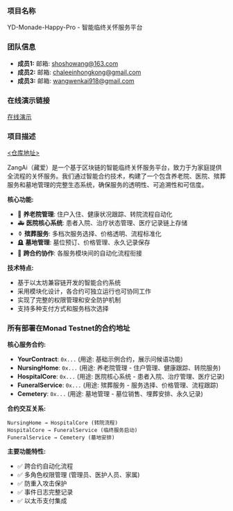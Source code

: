 ### 项目名称
YD-Monade-Happy-Pro - 智能临终关怀服务平台

### 团队信息
- **成员1:** 邮箱: <shoshowang@163.com>
- **成员2:** 邮箱: <chaleeinhongkong@gmail.com>
- **成员3:** 邮箱: <wangwenkai918@gmail.com>

### 在线演示链接
[在线演示](https://chalee-typora.oss-cn-beijing.aliyuncs.com/52_1749380577.mp4)

### 项目描述
[<仓库地址>](https://github.com/fatkai666/YD-Monade-Happy-Pro)

ZangAi（藏爱）是一个基于区块链的智能临终关怀服务平台，致力于为家庭提供全流程的关怀服务。我们通过智能合约技术，构建了一个包含养老院、医院、殡葬服务和墓地管理的完整生态系统，确保服务的透明性、可追溯性和可信度。

**核心功能:**
- 🏥 **养老院管理**: 住户入住、健康状况跟踪、转院流程自动化
- 🚑 **医院核心系统**: 患者入院、治疗状态管理、医疗记录链上存储
- ⚱ **殡葬服务**: 多档次服务选择、价格透明、流程标准化
- 🪦 **墓地管理**: 墓位预订、价格管理、永久记录保存
- 🔗 **跨合约协作**: 各服务模块间的自动化流程衔接

**技术特点:**
- 基于以太坊兼容链开发的智能合约系统
- 采用模块化设计，各合约可独立运行也可协同工作
- 实现了完整的权限管理和安全防护机制
- 支持多种支付方式和服务档次选择

### 所有部署在Monad Testnet的合约地址

**核心服务合约:**
- **YourContract**: `0x...` (用途: 基础示例合约，展示问候语功能)
- **NursingHome**: `0x...` (用途: 养老院管理 - 住户管理、健康跟踪、转院服务)
- **HospitalCore**: `0x...` (用途: 医院核心系统 - 患者入院、治疗管理、医疗记录)
- **FuneralService**: `0x...` (用途: 殡葬服务 - 服务选择、价格管理、流程跟踪)
- **Cemetery**: `0x...` (用途: 墓地管理 - 墓位销售、埋葬安排、永久记录)

**合约交互关系:**
```
NursingHome → HospitalCore (转院流程)
HospitalCore → FuneralService (临终服务启动)
FuneralService → Cemetery (墓地安排)
```

**主要功能特性:**
- ✅ 跨合约自动化流程
- ✅ 多角色权限管理 (管理员、医护人员、家属)
- ✅ 防重入攻击保护
- ✅ 事件日志完整记录
- ✅ 以太币支付集成
